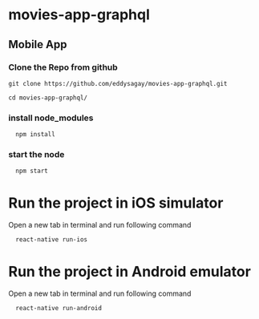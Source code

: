# movies-app-graphql

## Mobile App


### Clone the Repo from  github

```
git clone https://github.com/eddysagay/movies-app-graphql.git
```


```
cd movies-app-graphql/
```

### install node_modules

```
  npm install
```

### start the node

```
  npm start
```

# Run the project in iOS simulator
Open a new tab in terminal and run following command
```
  react-native run-ios
```

# Run the project in Android emulator
Open a new tab in terminal and run following command
```
  react-native run-android
```